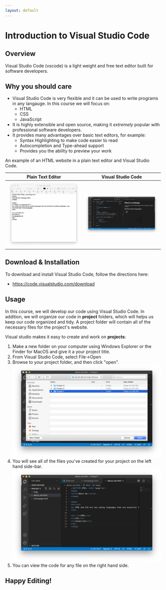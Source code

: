 ```yaml
---
layout: default
---
```


# Introduction to Visual Studio Code

## Overview
Visual Studio Code (vscode) is a light weight and free text editor built for software developers.

## Why you should care
- Visual Studio Code is very flexible and it can be used to write programs in any langauge.  In this course we will focus on:
  - HTML
  - CSS
  - JavaScript
- It is highly extensible and open source, making it *extremely* popular with professional software developers.
- It provides many advantages over basic text editors, for example:
  - Syntax Highlighting to make code easier to read
  - Autocompletion and Type-ahead support
  - Provides you the ability to preview your work
  
An example of an HTML website in a plain text editor and Visual Studio Code.

Plain Text Editor             |  Visual Studio Code
:-------------------------:|:-------------------------:
![](/assets/img/module1/vscode_plain_text.png)  |  ![](/assets/img/module1/vscode_vscode.png)

## Download & Installation
To download and install Visual Studio Code, follow the directions here:
- https://code.visualstudio.com/download

## Usage

In this course, we will develop our code using Visual Studio Code.  In addition, we will organize our code in **project** folders, which will helps us keep our code organized and tidy.  A project folder will contain all of the necessary files for the project's website.

Visual studio makes it easy to create and work on **projects**:
1. Make a new folder on your computer using Windows Explorer or the Finder for MacOS and give it a your project title.
2. From Visual Studio Code, select File->Open
3. Browse to your project folder, and then click "open".
![](/assets/img/module1/vscode_project1.png)
4. You will see all of the files you've created for your project on the left hand side-bar.
![](/assets/img/module1/vscode_project2.png)
5. You can view the code for any file on the right hand side.

## Happy Editing!


